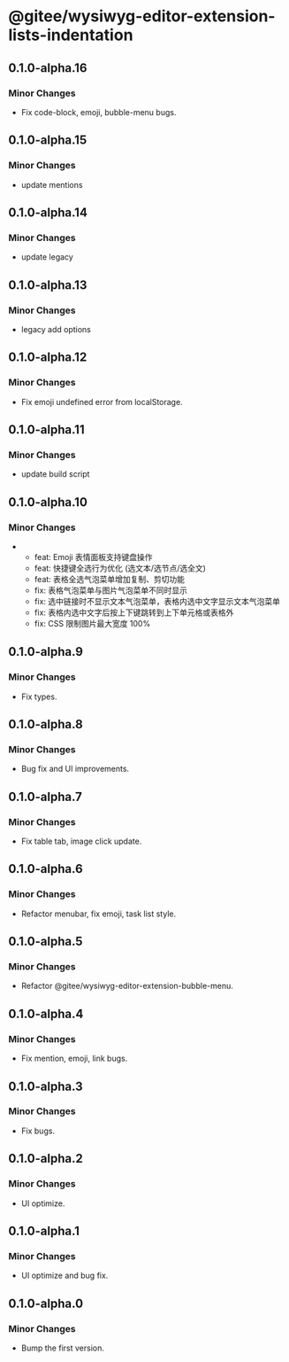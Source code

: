 # @gitee/wysiwyg-editor-extension-lists-indentation

## 0.1.0-alpha.16

### Minor Changes

- Fix code-block, emoji, bubble-menu bugs.

## 0.1.0-alpha.15

### Minor Changes

- update mentions

## 0.1.0-alpha.14

### Minor Changes

- update legacy

## 0.1.0-alpha.13

### Minor Changes

- legacy add options

## 0.1.0-alpha.12

### Minor Changes

- Fix emoji undefined error from localStorage.

## 0.1.0-alpha.11

### Minor Changes

- update build script

## 0.1.0-alpha.10

### Minor Changes

- - feat: Emoji 表情面板支持键盘操作
  - feat: 快捷键全选行为优化 (选文本/选节点/选全文)
  - feat: 表格全选气泡菜单增加复制、剪切功能
  - fix: 表格气泡菜单与图片气泡菜单不同时显示
  - fix: 选中链接时不显示文本气泡菜单，表格内选中文字显示文本气泡菜单
  - fix: 表格内选中文字后按上下键跳转到上下单元格或表格外
  - fix: CSS 限制图片最大宽度 100%

## 0.1.0-alpha.9

### Minor Changes

- Fix types.

## 0.1.0-alpha.8

### Minor Changes

- Bug fix and UI improvements.

## 0.1.0-alpha.7

### Minor Changes

- Fix table tab, image click update.

## 0.1.0-alpha.6

### Minor Changes

- Refactor menubar, fix emoji, task list style.

## 0.1.0-alpha.5

### Minor Changes

- Refactor @gitee/wysiwyg-editor-extension-bubble-menu.

## 0.1.0-alpha.4

### Minor Changes

- Fix mention, emoji, link bugs.

## 0.1.0-alpha.3

### Minor Changes

- Fix bugs.

## 0.1.0-alpha.2

### Minor Changes

- UI optimize.

## 0.1.0-alpha.1

### Minor Changes

- UI optimize and bug fix.

## 0.1.0-alpha.0

### Minor Changes

- Bump the first version.
